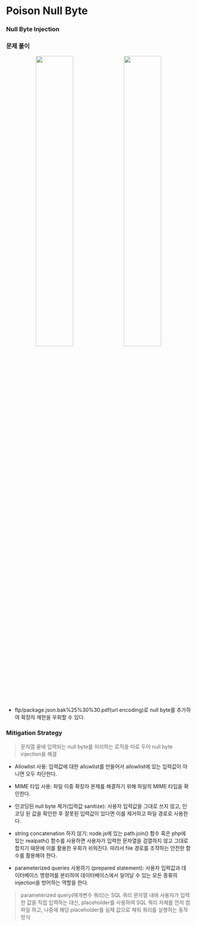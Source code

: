 # Poison Null Byte

### Null Byte Injection




### 문제 풀이

<p align="center">
  <img src="https://github.com/user-attachments/assets/fd3fc1e5-818a-4bcd-a80e-6d2370386587" width="45%" style="margin-right:10px;"/>
  <img src="https://github.com/user-attachments/assets/3eaf6c9d-f223-4e10-b570-c6a07679d9a7" width="45%"/>
</p>

- ftp/package.json.bak%25%30%30.pdf(url encoding)로 null byte를 추가하여 확장자 제한을 우회할 수 있다. 

### Mitigation Strategy

> 문자열 끝에 입력되는 null byte를 처리하는 로직을 따로 두어 null byte injection을 해결

- Allowlist 사용: 입력값에 대한 allowlist를 만들어서 allowlist에 있는 입력값이 아니면 모두 차단한다.

- MIME 타입 사용: 파일 이중 확장자 문제를 해결하기 위해 파일의 MIME 타입을 확인한다.

- 인코딩된 null byte 제거(입력값 sanitize): 사용자 입력값을 그대로 쓰지 않고, 인코딩 된 값을 확인한 후 잘못된 입력값이 있다면 이를 제거하고 파일 경로로 사용한다. 

- string concatenation 하지 않기: node.js에 있는 path.join() 함수 혹은 php에 있는 realpath() 함수를 사용하면 사용자가 입력한 문자열을 검열하지 않고 그대로 합치기 때문에 이를 활용한 우회가 쉬워진다. 따라서 file 경로를 조작하는 안전한 함수를 활용해야 한다.

- parameterized queries 사용하기 (prepared statement): 사용자 입력값과 데이터베이스 명령어를 분리하여 데이터베이스에서 일어날 수 있는 모든 종류의 injection을 방어하는 역할을 한다.
 
> parameterized query(매개변수 쿼리)는 SQL 쿼리 문자열 내에 사용자가 입력한 값을 직접 입력하는 대신, placeholder를 사용하여 SQL 쿼리 자체를 먼저 컴파일 하고, 나중에 해당 placeholder를 실제 값으로 채워 쿼리를 실행하는 동작 방식
